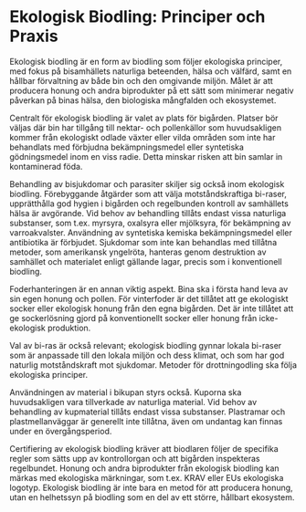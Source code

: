 
# Ekologisk Biodling: Principer och Praxis

Ekologisk biodling är en form av biodling som följer ekologiska principer, med fokus på bisamhällets naturliga beteenden, hälsa och välfärd, samt en hållbar förvaltning av både bin och den omgivande miljön. Målet är att producera honung och andra biprodukter på ett sätt som minimerar negativ påverkan på binas hälsa, den biologiska mångfalden och ekosystemet.

Centralt för ekologisk biodling är valet av plats för bigården. Platser bör väljas där bin har tillgång till nektar- och pollenkällor som huvudsakligen kommer från ekologiskt odlade växter eller vilda områden som inte har behandlats med förbjudna bekämpningsmedel eller syntetiska gödningsmedel inom en viss radie. Detta minskar risken att bin samlar in kontaminerad föda.

Behandling av bisjukdomar och parasiter skiljer sig också inom ekologisk biodling. Förebyggande åtgärder som att välja motståndskraftiga bi-raser, upprätthålla god hygien i bigården och regelbunden kontroll av samhällets hälsa är avgörande. Vid behov av behandling tillåts endast vissa naturliga substanser, som t.ex. myrsyra, oxalsyra eller mjölksyra, för bekämpning av varroakvalster. Användning av syntetiska kemiska bekämpningsmedel eller antibiotika är förbjudet. Sjukdomar som inte kan behandlas med tillåtna metoder, som amerikansk yngelröta, hanteras genom destruktion av samhället och materialet enligt gällande lagar, precis som i konventionell biodling.

Foderhanteringen är en annan viktig aspekt. Bina ska i första hand leva av sin egen honung och pollen. För vinterfoder är det tillåtet att ge ekologiskt socker eller ekologisk honung från den egna bigården. Det är inte tillåtet att ge sockerlösning gjord på konventionellt socker eller honung från icke-ekologisk produktion.

Val av bi-ras är också relevant; ekologisk biodling gynnar lokala bi-raser som är anpassade till den lokala miljön och dess klimat, och som har god naturlig motståndskraft mot sjukdomar. Metoder för drottningodling ska följa ekologiska principer.

Användningen av material i bikupan styrs också. Kuporna ska huvudsakligen vara tillverkade av naturliga material. Vid behov av behandling av kupmaterial tillåts endast vissa substanser. Plastramar och plastmellanväggar är generellt inte tillåtna, även om undantag kan finnas under en övergångsperiod.

Certifiering av ekologisk biodling kräver att biodlaren följer de specifika regler som sätts upp av kontrollorgan och att bigården inspekteras regelbundet. Honung och andra biprodukter från ekologisk biodling kan märkas med ekologiska märkningar, som t.ex. KRAV eller EUs ekologiska logotyp. Ekologisk biodling är inte bara en metod för att producera honung, utan en helhetssyn på biodling som en del av ett större, hållbart ekosystem.
